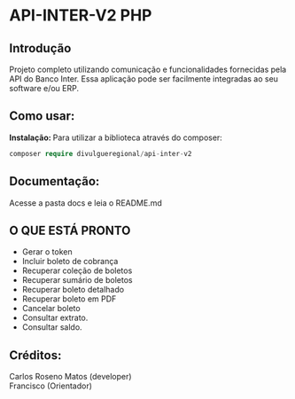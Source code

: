 # API-INTER-V2 PHP

## Introdução

Projeto completo utilizando comunicação e funcionalidades fornecidas pela API do Banco Inter. Essa aplicação pode ser facilmente integradas ao seu software e/ou ERP.

## Como usar:
<b>Instalação: </b>
Para utilizar a biblioteca através do composer:
```php
composer require divulgueregional/api-inter-v2
```

## Documentação:
Acesse a pasta docs e leia o README.md

## O QUE ESTÁ PRONTO
- Gerar o token
- Incluir boleto de cobrança
- Recuperar coleção de boletos
- Recuperar sumário de boletos
- Recuperar boleto detalhado
- Recuperar boleto em PDF
- Cancelar boleto
- Consultar extrato.
- Consultar saldo.

## Créditos:
Carlos Roseno Matos (developer)<br>
Francisco (Orientador)

<!-- ## Comunidade: -->
<!-- Essa é a minha primeira API em um processo de aprendizagem e espero que ajude outras pessoas a implementarem a sua geração de boletos.<br>
Caso queira contribuir com a melhoria, fique a vontade para sugerir modificações.<br>
É totalmente free, mas se gostaria de contribuir com uma doação ao autor pelo PIX abaixo<br>
13236787000137 -->